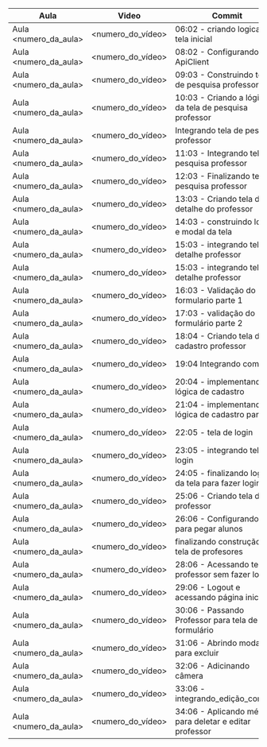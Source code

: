 Aula | Video | Commit | Link
------ | ------ | ------ | ------
Aula <numero_da_aula> | <numero_do_vídeo> | 06:02 - criando logica da tela inicial | [Download](https://github.com/treinaweb/treinaweb-flutter-hiperprof/archive/753b8ab42f3afd1c8394da405b84a2b9b27daa38.zip)
Aula <numero_da_aula> | <numero_do_vídeo> | 08:02 - Configurando ApiClient | [Download](https://github.com/treinaweb/treinaweb-flutter-hiperprof/archive/b358c1de864184c74aaa039ec350ae8439de6fda.zip)
Aula <numero_da_aula> | <numero_do_vídeo> | 09:03 - Construindo tela de pesquisa professor | [Download](https://github.com/treinaweb/treinaweb-flutter-hiperprof/archive/69535cd4e5ec0f1caf56a5c6624223d1162620a1.zip)
Aula <numero_da_aula> | <numero_do_vídeo> | 10:03 - Criando a lógica da tela de pesquisa professor | [Download](https://github.com/treinaweb/treinaweb-flutter-hiperprof/archive/b207d58a532bd33061b20e454ade946c9e3e14f6.zip)
Aula <numero_da_aula> | <numero_do_vídeo> | Integrando tela de pesquisa professor | [Download](https://github.com/treinaweb/treinaweb-flutter-hiperprof/archive/6e24300193e6c53442c4c697f8f908ba44b6f00f.zip)
Aula <numero_da_aula> | <numero_do_vídeo> | 11:03 - Integrando tela de pesquisa professor | [Download](https://github.com/treinaweb/treinaweb-flutter-hiperprof/archive/749a7bb7fd57733157d2643d0d29cb6fa46dcd56.zip)
Aula <numero_da_aula> | <numero_do_vídeo> | 12:03 - Finalizando tela de pesquisa professor | [Download](https://github.com/treinaweb/treinaweb-flutter-hiperprof/archive/ba28083f5e637aba08d9e01f7e5fc5497aaf36fa.zip)
Aula <numero_da_aula> | <numero_do_vídeo> | 13:03 - Criando tela de detalhe do professor | [Download](https://github.com/treinaweb/treinaweb-flutter-hiperprof/archive/3c54e23a83e427ea88e1dda3ecea14b9f12ad16f.zip)
Aula <numero_da_aula> | <numero_do_vídeo> | 14:03 - construindo logica e modal da tela | [Download](https://github.com/treinaweb/treinaweb-flutter-hiperprof/archive/2c76bd8cfc7a140f9c3c4f82a97065486ee1fae9.zip)
Aula <numero_da_aula> | <numero_do_vídeo> | 15:03 - integrando tela de detalhe professor | [Download](https://github.com/treinaweb/treinaweb-flutter-hiperprof/archive/2aba9c6e76ce03083920945c019b998f1b9fc852.zip)
Aula <numero_da_aula> | <numero_do_vídeo> | 15:03 - integrando tela de detalhe professor | [Download](https://github.com/treinaweb/treinaweb-flutter-hiperprof/archive/94e10f9b4e666dfaa4505ac3615e9fb0eba22ed9.zip)
Aula <numero_da_aula> | <numero_do_vídeo> | 16:03 - Validação do formulario parte 1 | [Download](https://github.com/treinaweb/treinaweb-flutter-hiperprof/archive/71d58ba2a3f86c711e854bee46afa4483a09711a.zip)
Aula <numero_da_aula> | <numero_do_vídeo> | 17:03 - validação do formulário parte 2 | [Download](https://github.com/treinaweb/treinaweb-flutter-hiperprof/archive/dc804973853ae1877618d2b3cb7a04c3781b3f38.zip)
Aula <numero_da_aula> | <numero_do_vídeo> | 18:04 - Criando tela de cadastro professor | [Download](https://github.com/treinaweb/treinaweb-flutter-hiperprof/archive/f583d027bbae15a8cf9a6e682a39f2dab10567fc.zip)
Aula <numero_da_aula> | <numero_do_vídeo> | 19:04 Integrando com api | [Download](https://github.com/treinaweb/treinaweb-flutter-hiperprof/archive/a17a49f6794518a22b2ca285ab1134e2c8ce9ea8.zip)
Aula <numero_da_aula> | <numero_do_vídeo> | 20:04 - implementando lógica de cadastro | [Download](https://github.com/treinaweb/treinaweb-flutter-hiperprof/archive/d3747457c4664656bc44b9c07e1a469c59848e8d.zip)
Aula <numero_da_aula> | <numero_do_vídeo> | 21:04 - implementando lógica de cadastro parte 2 | [Download](https://github.com/treinaweb/treinaweb-flutter-hiperprof/archive/32bec14051cab1edb5ebbca7193f8480aa03f716.zip)
Aula <numero_da_aula> | <numero_do_vídeo> | 22:05 - tela de login | [Download](https://github.com/treinaweb/treinaweb-flutter-hiperprof/archive/8ba17d443a062d85c9fd7d20edf26d34deeb545d.zip)
Aula <numero_da_aula> | <numero_do_vídeo> | 23:05 - integrando tela de login | [Download](https://github.com/treinaweb/treinaweb-flutter-hiperprof/archive/a82f07fb0ce8df0ee82b30c266b692a2685bd307.zip)
Aula <numero_da_aula> | <numero_do_vídeo> | 24:05 - finalizando logica da tela para fazer login | [Download](https://github.com/treinaweb/treinaweb-flutter-hiperprof/archive/a4d46973a00016f6c46cf959be6a73ffceb96e7c.zip)
Aula <numero_da_aula> | <numero_do_vídeo> | 25:06 - Criando tela do professor | [Download](https://github.com/treinaweb/treinaweb-flutter-hiperprof/archive/c417b51c4c56c12173e69f23b39beaaea817a87b.zip)
Aula <numero_da_aula> | <numero_do_vídeo> | 26:06 - Configurando get para pegar alunos | [Download](https://github.com/treinaweb/treinaweb-flutter-hiperprof/archive/0fc0b912da5ae63a7568e51d1dfcdc0f5d5c1055.zip)
Aula <numero_da_aula> | <numero_do_vídeo> | finalizando construção da tela de profesores | [Download](https://github.com/treinaweb/treinaweb-flutter-hiperprof/archive/ab708356dd6821f97b944cdb39cba8af7b12996c.zip)
Aula <numero_da_aula> | <numero_do_vídeo> | 28:06 - Acessando tela professor sem fazer login | [Download](https://github.com/treinaweb/treinaweb-flutter-hiperprof/archive/9794b9053d08d317fa2d666a52656ac4e8aebcbd.zip)
Aula <numero_da_aula> | <numero_do_vídeo> | 29:06 - Logout e acessando página inicial | [Download](https://github.com/treinaweb/treinaweb-flutter-hiperprof/archive/23a6ca812a3d489d60d1c18d0a8b8f2276025f91.zip)
Aula <numero_da_aula> | <numero_do_vídeo> | 30:06 - Passando Professor para tela de formulário | [Download](https://github.com/treinaweb/treinaweb-flutter-hiperprof/archive/13d1195be1efec593589cb6e51c8e242d47776f5.zip)
Aula <numero_da_aula> | <numero_do_vídeo> | 31:06 - Abrindo modal para excluir | [Download](https://github.com/treinaweb/treinaweb-flutter-hiperprof/archive/5c02e0c497d650872066c7d022d68b92f44336c6.zip)
Aula <numero_da_aula> | <numero_do_vídeo> | 32:06 - Adicinando câmera | [Download](https://github.com/treinaweb/treinaweb-flutter-hiperprof/archive/e01789840ddcc25e9ec47c533ab735186e9e1768.zip)
Aula <numero_da_aula> | <numero_do_vídeo> | 33:06 - integrando_edição_com_api | [Download](https://github.com/treinaweb/treinaweb-flutter-hiperprof/archive/9d910a1a1a7fc8c9110e785a4f94dc24e2ac5e82.zip)
Aula <numero_da_aula> | <numero_do_vídeo> | 34:06 - Aplicando método para deletar e editar professor | [Download](https://github.com/treinaweb/treinaweb-flutter-hiperprof/archive/85584a8fb1211786b97c87413d1e2a3555d3e690.zip)
